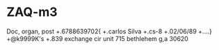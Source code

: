 # ZAQ-m3
Doc, organ, post
+.6788639702{
+.carlos Silva
+.cs-8
+.02/06/89
+....}
+@k9999K's
+.839 exchange cir
      unit 715 bethlehem g,a
  30620

